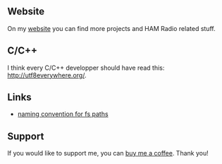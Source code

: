 ## Website
On my [website](https://oblaser.ch/) you can find more projects and HAM Radio related stuff.

## C/C++
I think every C/C++ developper should have read this: <http://utf8everywhere.org/>.

## Links
- [naming convention for fs paths](https://stackoverflow.com/questions/2235173/what-is-the-naming-standard-for-path-components)

## Support
If you would like to support me, you can [buy me a coffee](https://www.buymeacoffee.com/oblaser). Thank you!
